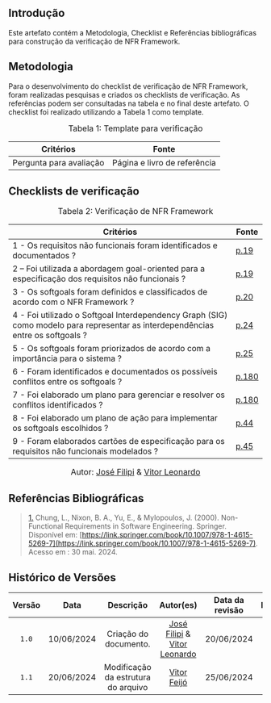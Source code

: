 ## Introdução

Este artefato contém a Metodologia, Checklist e Referências bibliográficas para construção da verificação de NFR Framework. 

## Metodologia

Para o desenvolvimento do checklist de verificação de NFR Framework, foram realizadas pesquisas e criados os checklists de verificação. As referências podem ser consultadas na tabela e no final deste artefato. O checklist foi realizado utilizando a Tabela 1 como template.

<font size="3"><p style="text-align: center">Tabela 1: Template para verificação</p></font>

<center>

Critérios | Fonte
--|--
Pergunta para avaliação| Página e livro de referência

</center>

## Checklists de verificação

<font size="3"><p style="text-align: center">Tabela 2: Verificação de NFR Framework </p></font>

Critérios   | Fonte
--------- | ------ 
1 - Os requisitos não funcionais foram identificados e documentados ?  | <a id="TEC3" href="#RP3">p.19</a>
2 – Foi utilizada a abordagem goal-oriented para a especificação dos requisitos não funcionais ?  | <a id="TEC3" href="#RP3">p.19</a>
3 - Os softgoals foram definidos e classificados de acordo com o NFR Framework ?  | <a id="TEC3" href="#RP3">p.20</a>
4 - Foi utilizado o Softgoal Interdependency Graph (SIG) como modelo para representar as interdependências entre os softgoals ?  | <a id="TEC3" href="#RP3">p.24</a>
5 - Os softgoals foram priorizados de acordo com a importância para o sistema ?  | <a id="TEC3" href="#RP3">p.25</a>
6 - Foram identificados e documentados os possíveis conflitos entre os softgoals ?  | <a id="TEC3" href="#RP3">p.180</a>
7 - Foi elaborado um plano para gerenciar e resolver os conflitos identificados ?  | <a id="TEC3" href="#RP3">p.180</a>
8 - Foi elaborado um plano de ação para implementar os softgoals escolhidos ?  | <a id="TEC3" href="#RP3">p.44</a>
9 - Foram elaborados cartões de especificação para os requisitos não funcionais modelados ?  | <a id="TEC2" href="#RP2">p.45</a>

<font size="3"><p style="text-align: center">Autor: [José Filipi](https://github.com/JoseFilipi) & [Vitor Leonardo](https://github.com/vitorfleonardo)</p></font>

## Referências Bibliográficas

> <a id="RP3" href="#TEC3">1.</a> Chung, L., Nixon, B. A., Yu, E., & Mylopoulos, J. (2000). Non-Functional Requirements in Software Engineering. Springer. Disponível em: [https://link.springer.com/book/10.1007/978-1-4615-5269-7](https://link.springer.com/book/10.1007/978-1-4615-5269-7). Acesso em : 30 mai. 2024.



## Histórico de Versões

| Versão | Data | Descrição | Autor(es) | Data da revisão | Revisor(es) |
| :--: | :--: | :--: | :--: | :--: | :--: |
|`1.0` | 10/06/2024 | Criação do documento. |[José Filipi](https://github.com/JoseFilipi) & [Vitor Leonardo](https://github.com/vitorfleonardo)| 20/06/2024 |[Vitor Feijó](https://github.com/vitorfleonardo) |   
|`1.1` | 20/06/2024 | Modificação da estrutura do arquivo |[Vitor Feijó](https://github.com/vitorfleonardo) | 25/06/2024 | [Bianca Castro](https://github.com/BiancaPatrocinio7) |